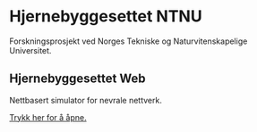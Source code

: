 # Hjernebyggesettet NTNU

Forskningsprosjekt ved Norges Tekniske og Naturvitenskapelige Universitet.


## Hjernebyggesettet Web

Nettbasert simulator for nevrale nettverk.

[Trykk her for å åpne.](https://hjernebyggesettet.github.io/hjernebyggesettet-web)

